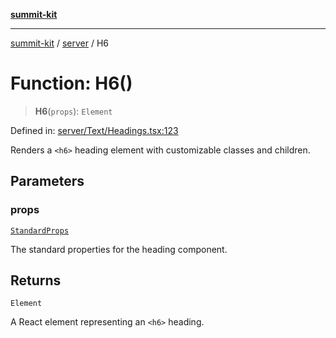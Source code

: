 [**summit-kit**](../../README.md)

***

[summit-kit](../../modules.md) / [server](../README.md) / H6

# Function: H6()

> **H6**(`props`): `Element`

Defined in: [server/Text/Headings.tsx:123](https://github.com/andrewgremlich/summit-kit/blob/1ec5a7906d21614d7daffeb0dce4c10e19b10d65/src/react/server/Text/Headings.tsx#L123)

Renders a `<h6>` heading element with customizable classes and children.

## Parameters

### props

[`StandardProps`](../type-aliases/StandardProps.md)

The standard properties for the heading component.

## Returns

`Element`

A React element representing an `<h6>` heading.
